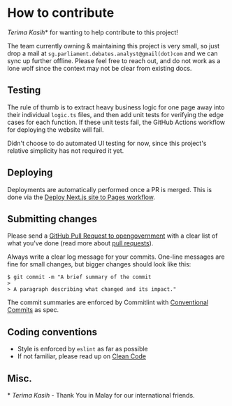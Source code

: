 # How to contribute

*Terima Kasih*\* for wanting to help contribute to this project!

The team currently owning & maintaining this project is very small, so just drop a mail at `sg.parliament.debates.analyst@gmail(dot)com` and we can sync up further offline. Please feel free to reach out, and do not work as a lone wolf since the context may not be clear from existing docs.

## Testing

The rule of thumb is to extract heavy business logic for one page away into their individual `logic.ts` files, and then add unit tests for verifying the edge cases for each function. If these unit tests fail, the GitHub Actions workflow for deploying the website will fail.

Didn't choose to do automated UI testing for now, since this project's relative simplicity has not required it yet.

## Deploying

Deployments are automatically performed once a PR is merged. This is done via the [Deploy Next.js site to Pages workflow](https://github.com/whatsayyourmp/whatsayyourmp.github.io/actions/workflows/deploy.yml).

## Submitting changes

Please send a [GitHub Pull Request to opengovernment](https://github.com/whatsayyourmp/whatsayyourmp.github.io/pull/new/main) with a clear list of what you've done (read more about [pull requests](http://help.github.com/pull-requests/)).

Always write a clear log message for your commits. One-line messages are fine for small changes, but bigger changes should look like this:

    $ git commit -m "A brief summary of the commit
    > 
    > A paragraph describing what changed and its impact."

The commit summaries are enforced by Commitlint with [Conventional Commits](https://www.conventionalcommits.org/en/v1.0.0/) as spec.

## Coding conventions

* Style is enforced by `eslint` as far as possible
* If not familiar, please read up on [Clean Code](https://github.com/ryanmcdermott/clean-code-javascript)

## Misc.

\* *Terima Kasih* - Thank You in Malay for our international friends.
